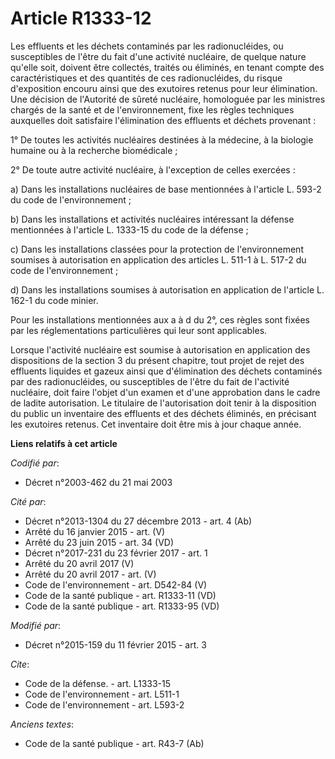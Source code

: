 # Article R1333-12

Les effluents et les déchets contaminés par les radionucléides, ou susceptibles de l'être du fait d'une activité nucléaire,
de quelque nature qu'elle soit, doivent être collectés, traités ou éliminés, en tenant compte des caractéristiques et des
quantités de ces radionucléides, du risque d'exposition encouru ainsi que des exutoires retenus pour leur élimination. Une
décision de l'Autorité de sûreté nucléaire, homologuée par les ministres chargés de la santé et de l'environnement, fixe les
règles techniques auxquelles doit satisfaire l'élimination des effluents et déchets provenant : 

1° De toutes les activités nucléaires destinées à la médecine, à la biologie humaine ou à la recherche biomédicale ; 

2° De toute autre activité nucléaire, à l'exception de celles exercées : 

a) Dans les installations nucléaires de base mentionnées à l'article L. 593-2 du code de l'environnement ; 

b) Dans les installations et activités nucléaires intéressant la défense mentionnées à l'article L. 1333-15 du code de la
défense ; 

c) Dans les installations classées pour la protection de l'environnement soumises à autorisation en application des articles
L. 511-1 à L. 517-2 du code de l'environnement ; 

d) Dans les installations soumises à autorisation en application de l'article L. 162-1 du code minier. 

Pour les installations mentionnées aux a à d du 2°, ces règles sont fixées par les réglementations particulières qui leur
sont applicables. 

Lorsque l'activité nucléaire est soumise à autorisation en application des dispositions de la section 3 du présent chapitre,
tout projet de rejet des effluents liquides et gazeux ainsi que d'élimination des déchets contaminés par des radionucléides,
ou susceptibles de l'être du fait de l'activité nucléaire, doit faire l'objet d'un examen et d'une approbation dans le cadre
de ladite autorisation. Le titulaire de l'autorisation doit tenir à la disposition du public un inventaire des effluents et
des déchets éliminés, en précisant les exutoires retenus. Cet inventaire doit être mis à jour chaque année.

**Liens relatifs à cet article**

_Codifié par_:

  - Décret n°2003-462 du 21 mai 2003

_Cité par_:

  - Décret n°2013-1304 du 27 décembre 2013 - art. 4 (Ab)
  - Arrêté du 16 janvier 2015 - art. (V)
  - Arrêté du 23 juin 2015 - art. 34 (VD)
  - Décret n°2017-231 du 23 février 2017 - art. 1
  - Arrêté du 20 avril 2017 (V)
  - Arrêté du 20 avril 2017 - art. (V)
  - Code de l'environnement - art. D542-84 (V)
  - Code de la santé publique - art. R1333-11 (VD)
  - Code de la santé publique - art. R1333-95 (VD)

_Modifié par_:

  - Décret n°2015-159 du 11 février 2015 - art. 3

_Cite_:

  - Code de la défense. - art. L1333-15
  - Code de l'environnement - art. L511-1
  - Code de l'environnement - art. L593-2

_Anciens textes_:

  - Code de la santé publique - art. R43-7 (Ab)
